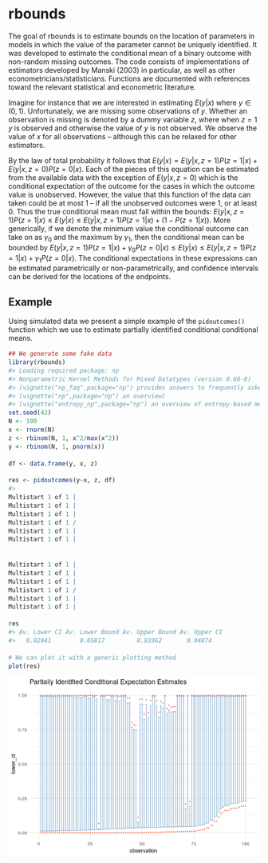 <!-- README.md is generated from README.Rmd. Please edit that file -->
rbounds
=======

The goal of rbounds is to estimate bounds on the location of parameters
in models in which the value of the parameter cannot be uniquely
identified. It was developed to estimate the conditional mean of a
binary outcome with non-random missing outcomes. The code consists of
implementations of estimators developed by Manski (2003) in particular,
as well as other econometricians/statisticians. Functions are documented
with references toward the relevant statistical and econometric
literature.

Imagine for instance that we are interested in estimating *E*(*y*\|*x*)
where *y* ∈ (0, 1). Unfortunately, we are missing some observations of
*y*. Whether an observation is missing is denoted by a dummy variable
*z*, where when *z* = 1 *y* is observed and otherwise the value of *y*
is not observed. We observe the value of *x* for all observations –
although this can be relaxed for other estimators.

By the law of total probability it follows that
*E*(*y*\|*x*) = *E*(*y*\|*x*, *z* = 1)*P*(*z* = 1\|*x*) + *E*(*y*\|*x*, *z* = 0)*P*(*z* = 0\|*x*).
Each of the pieces of this equation can be estimated from the available
data with the exception of *E*(*y*\|*x*, *z* = 0) which is the
conditional expectation of the outcome for the cases in which the
outcome value is unobserved. However, the value that this function of
the data can taken could be at most 1 – if all the unobserved outcomes
were 1, or at least 0. Thus the true conditional mean must fall within
the bounds:
*E*(*y*\|*x*, *z* = 1)*P*(*z* = 1\|*x*) ≤ *E*(*y*\|*x*) ≤ *E*(*y*\|*x*, *z* = 1)*P*(*z* = 1\|*x*) + (1 − *P*(*z* = 1\|*x*)).
More generically, if we denote the minimum value the conditional outcome
can take on as *γ*<sub>0</sub> and the maximum by *γ*<sub>1</sub>, then
the conditional mean can be bounded by
*E*(*y*\|*x*, *z* = 1)*P*(*z* = 1\|*x*) + *γ*<sub>0</sub>*P*(*z* = 0\|*x*) ≤ *E*(*y*\|*x*) ≤ *E*(*y*\|*x*, *z* = 1)*P*(*z* = 1\|*x*) + *γ*<sub>1</sub>*P*(*z* = 0\|*x*).
The conditional expectations in these expressions can be estimated
parametrically or non-parametrically, and confidence intervals can be
derived for the locations of the endpoints.

Example
-------

Using simulated data we present a simple example of the `pidoutcomes()`
function which we use to estimate partially identified conditional
conditional means.

``` r
## We generate some fake data
library(rbounds)
#> Loading required package: np
#> Nonparametric Kernel Methods for Mixed Datatypes (version 0.60-8)
#> [vignette("np_faq",package="np") provides answers to frequently asked questions]
#> [vignette("np",package="np") an overview]
#> [vignette("entropy_np",package="np") an overview of entropy-based methods]
set.seed(42)
N <- 100
x <- rnorm(N)
z <- rbinom(N, 1, x^2/max(x^2))
y <- rbinom(N, 1, pnorm(x))

df <- data.frame(y, x, z)

res <- pidoutcomes(y~x, z, df)
#> 
Multistart 1 of 1 |
Multistart 1 of 1 |
Multistart 1 of 1 |
Multistart 1 of 1 /
Multistart 1 of 1 |
Multistart 1 of 1 |
                   

Multistart 1 of 1 |
Multistart 1 of 1 |
Multistart 1 of 1 |
Multistart 1 of 1 /
Multistart 1 of 1 |
Multistart 1 of 1 |
                   
res
#> Av. Lower CI Av. Lower Bound Av. Upper Bound Av. Upper CI
#>   0.02941        0.05817         0.93362       0.94874

# We can plot it with a generic plotting method
plot(res)
```

![](README-example-1.png)
